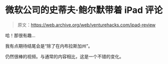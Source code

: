 # 微软公司的史蒂夫·鲍尔默带着 iPad 评论

> 原文：<https://web.archive.org/web/venturehacks.com/ipad-review>

哈！那很有趣…

我有点期待结尾会是“除了在内布拉斯加州”。

仍然很棒的视频。与通常的内容相比，这是一个不错的变化。